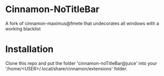 # Cinnamon-NoTitleBar
A fork of cinnamon-maximus@fmete that undecorates all windows with a working blacklist

# Installation
Clone this repo and put the folder 'cinnamon-noTitleBar@juice' into your '/home/\<USER\>/.local/share/cinnamon/extensions' folder.
